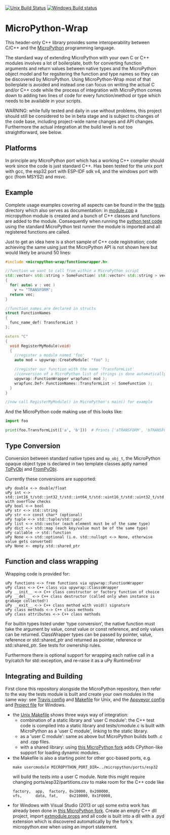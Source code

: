 [![Unix Build Status](https://travis-ci.org/stinos/micropython-wrap.svg?branch=master)](https://travis-ci.org/stinos/micropython-wrap)
[![Windows Build status](https://ci.appveyor.com/api/projects/status/3a7gmffr0mpfv9va?svg=true)](https://ci.appveyor.com/project/stinos/micropython-wrap)

MicroPython-Wrap
================

This header-only C++ library provides some interoperability between C/C++ and the [MicroPython](https://github.com/micropython/micropython) programming language.

The standard way of extending MicroPython with your own C or C++ modules involves a lot of boilerplate,
both for converting function arguments and return values between native types and the MicroPython object model and for
regsitering the function and type names so they can be discovered by MicroPython.
Using MicroPython-Wrap most of that boilerplate is avoided and instead one can focus on writing the actual C and/or C++ code
while the process of integration with MicroPython comes down to adding two lines of code for every function/method or type which needs to be
available in your scripts.

WARNING: while fully tested and daily in use without problems, this project should still be considered to be in beta stage and is subject to changes of the
code base, including project-wide name changes and API changes.
Furthermore the actual integration at the build level is not too straightforward, see below.

Platforms
---------
In principle any MicroPython port which has a working C++ compiler should work since the code is just standard C++.
Has been tested for the unix port with gcc, the esp32 port with ESP-IDF sdk v4, and the windows port with gcc (from MSYS2) and msvc.

Example
-------
Complete usage examples covering all aspects can be found in the the [tests](tests) directory which also serves as documentation:
 in [module.cpp](tests/module.cpp) a micropython module is created and a bunch of C++ classes and functions are added to the module.
Consequently when running the [python test code](tests/py) using the standard MicroPython test runner the module is imported and all registered functions are called.

Just to get an idea here is a short sample of C++ code registration; code achieving the same using just the MicroPython API is not shown here but would likely be around 50 lines:

```c++
#include <micropython-wrap/functionwrapper.h>

//function we want to call from within a MicroPython script
std::vector< std::string > SomeFunction( std::vector< std::string > vec )
{
  for( auto& v : vec )
    v += "TRANSFORM";
  return vec;
}

//function names are declared in structs
struct FunctionNames
{
  func_name_def( TransformList )
};

extern "C"
{
  void RegisterMyModule(void)
  {
    //register a module named 'foo'
    auto mod = upywrap::CreateModule( "foo" );

    //register our function with the name 'TransformList'
    //conversion of a MicroPython list of strings is done automatically
    upywrap::FunctionWrapper wrapfunc( mod );
    wrapfunc.Def< FunctionNames::TransformList >( SomeFunction );
  }
}

//now call RegisterMyModule() in MicroPython's main() for example
```

And the MicroPython code making use of this looks like:

```python
import foo

print(foo.TransformList(['a', 'b']))  # Prints ['aTRANSFORM', 'bTRANSFORM']
```

Type Conversion
---------------
Conversion between standard native types and `mp_obj_t`, the MicroPython opaque object type
is declared in two template classes aptly named [ToPyObj](detail/topyobj.h) and [FromPyObj](detail/frompyobj.h).

Currently these conversions are supported:

    uPy double <-> double/float
    uPy int <-> std::int16_t/std::int32_t/std::int64_t/std::uint16_t/std::uint32_t/std::uint64_t with overflow checks
    uPy bool <-> bool
    uPy str <-> std::string
    uPy str <-> const char* (optional)
    uPy tuple <-> std::tuple/std::pair
    uPy list <-> std::vector (each element must be of the same type)
    uPy dict <-> std::map (each key/value must be of the same type)
    uPy callable -> std::function
    uPy None <-> std::optional (i.e. std::nullopt <-> None, otherwise value gets converted)
    uPy None <- empty std::shared_ptr

Function and class wrapping
---------------------------
Wrapping code is provided for:

    uPy functions <-> free functions via upywrap::FunctionWrapper
    uPy class <-> C++ class via upywrap::ClasssWrapper
    uPy __init__ <-> C++ class constructor or factory function of choice
    uPy __del__ <-> C++ class destructor (called only when instance is grabage collected!)
    uPy __exit__ <-> C++ class method with void() signature
    uPy class methods <-> C++ class methods
    uPy class attributes <-> C++ class methods

For builtin types listed under 'type conversion', the native function must take the argument by value, const value or const reference,
and only values can be returned.
ClassWrapper types can be passed by pointer, value, reference or std::shared_ptr and returned as pointer,
reference or std::shared_ptr. See tests for ownership rules.

Furthermore there is optional support for wrapping each native call in a try/catch for std::exception,
and re-raise it as a uPy RuntimeError

Integrating and Building
------------------------
First clone this repository alongside the MicroPython repository, then refer to the way the tests module
is built and create your own modules in the same way: see [Travis config](.travis.yml) and [Makefile](Makefile) for Unix,
and the [Appveyor config](.appveyor.yml) and [Project file](micropython-wrap.vcxproj) for Windows.

- the [Unix Makefile](Makefile) shows three ways way of integration:
    - combination of a static library and 'user C module': the C++ test code is compiled into a static library
      and tests/cmodule.c is built with MicroPython as a 'user C module', linking to the static library.
    - as a 'user C module': same as above but MicroPython builds both .c and .cpp files.
    - with a shared library: using [this MicroPython fork](https://github.com/stinos/micropython/tree/windows-pyd) adds CPython-like
      support for loading dynamic modules.
- the Makefile is also a starting point for other gcc-based ports, e.g.
  ```
  make usercmodule MICROPYTHON_PORT_DIR=../micropython/ports/esp32
  ```
  will build the tests into a user C module. Note this might require changing ports/esp32/partitions.csv to make room for the C++ code like
  ```
  factory,  app,  factory, 0x10000, 0x200000,
  vfs,      data, fat,     0x210000, 0x1F0000,
  ```
- for Windows with Visual Studio (2013 or up) some extra work has already been done in [this MicroPython fork](https://github.com/stinos/micropython/tree/windows-pyd).
  Create an empty C++ dll project, import [extmodule.props](https://github.com/stinos/micropython/blob/windows-pyd/windows/msvc/extmodule.props)
  and all code is built into a dll with a .pyd extension which is discovered automatically by the fork's micropython.exe when using
  an import statement.
